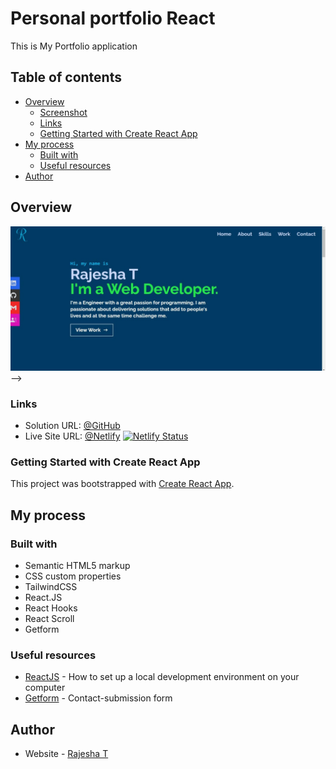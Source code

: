 # Personal portfolio React

This is My Portfolio application

## Table of contents

- [Overview](#overview)
  <!-- - [Requirements](#requirements) -->
  - [Screenshot](#screenshot)
  - [Links](#links)
  - [Getting Started with Create React App](#getting-started-with-create-react-app)
- [My process](#my-process)
  - [Built with](#built-with)
  - [Useful resources](#useful-resources)
- [Author](#author)

## Overview

<!-- ### Requirements

- Create, Read, Update and Delete Tasks
- Sync data with localStorage
- Add Todo task details to localstorage
- Edit todo and update to local storage
- Delete todo -->

<!-- <!-- ### Screenshot -->

![screenshot](/src/screenshots/screenshot.jpeg) -->

### Links

- Solution URL: [@GitHub](https://github.com/RajeshxD/todo-app)
- Live Site URL: [@Netlify](https://rajesha.netlify.app/)
  [![Netlify Status](https://api.netlify.com/api/v1/badges/bf32737d-afbf-4360-a315-fec90aa06de0/deploy-status)](https://rajesha.netlify.app/)

### Getting Started with Create React App

This project was bootstrapped with [Create React App](https://github.com/facebook/create-react-app).

## My process

### Built with

- Semantic HTML5 markup
- CSS custom properties
- TailwindCSS
- React.JS
- React Hooks
- React Scroll
- Getform

### Useful resources

- [ReactJS](https://reactjs.org/tutorial/tutorial.html) - How to set up a local development environment on your computer
- [Getform](https://getform.io/) - Contact-submission form

## Author

- Website - [Rajesha T](https://rajesha.netlify.app/)
